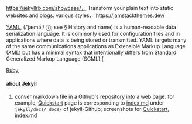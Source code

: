 

https://jekyllrb.com/showcase/， Transform your plain text into static websites and blogs.
various styles， https://jamstackthemes.dev/

[YAML](https://en.wikipedia.org/wiki/YAML),  (/ˈjæməl/ ⓘ; see § History and name) is a human-readable data serialization language. It is commonly used for configuration files and in applications where data is being stored or transmitted. YAML targets many of the same communications applications as Extensible Markup Language (XML) but has a minimal syntax that intentionally differs from Standard Generalized Markup Language (SGML).[

[Ruby](https://rubyonrails.org/), 


#### about Jekyll
1. conver markdown file in a Github's repository into a web page. for example, [Quickstart](https://jekyllrb.com/docs/) page is corresponding to [index.md](https://github.com/jekyll/jekyll/blob/master/docs/_docs/index.md) under `jekyll/docs/_docs/` of jekyll-Github;  screenshots for [Quickstart](250320143318.jpg), [index.md](250320143456.jpg)

